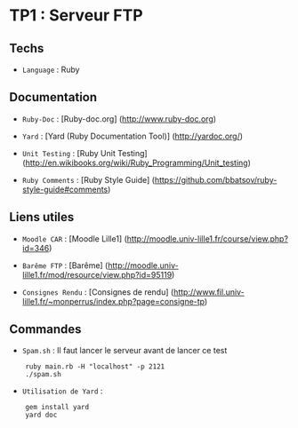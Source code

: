 TP1 : Serveur FTP
=================


Techs
---------

* `Language` : Ruby


Documentation
--------------

* `Ruby-Doc` : [Ruby-doc.org] (http://www.ruby-doc.org)

* `Yard` : [Yard (Ruby Documentation Tool)] (http://yardoc.org/)

* `Unit Testing` : [Ruby Unit Testing] (http://en.wikibooks.org/wiki/Ruby_Programming/Unit_testing)

* `Ruby Comments` : [Ruby Style Guide] (https://github.com/bbatsov/ruby-style-guide#comments)


Liens utiles
-------------

* `Moodle CAR` : [Moodle Lille1] (http://moodle.univ-lille1.fr/course/view.php?id=346)

* `Barême FTP` : [Barême] (http://moodle.univ-lille1.fr/mod/resource/view.php?id=95119)

* `Consignes Rendu` : [Consignes de rendu] (http://www.fil.univ-lille1.fr/~monperrus/index.php?page=consigne-tp)


Commandes
-------------

* `Spam.sh` : Il faut lancer le serveur avant de lancer ce test

```	
	ruby main.rb -H "localhost" -p 2121
	./spam.sh
```


* `Utilisation de Yard` : 

```
	gem install yard
	yard doc
```

